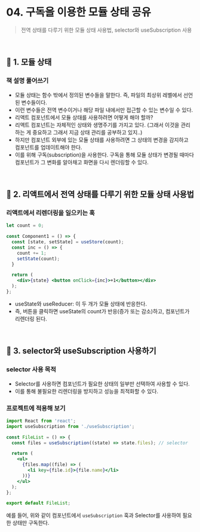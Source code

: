 # 04. 구독을 이용한 모듈 상태 공유

> 전역 상태를 다루기 위한 모듈 상태 사용법, selector와 useSubscription 사용

<br/>

## 🔖 1. 모듈 상태

### 책 설명 풀어쓰기

- 모듈 상태는 함수 밖에서 정의된 변수들을 말한다. 즉, 파일의 최상위 레벨에서 선언된 변수들이다.
- 이런 변수들은 전역 변수이거나 해당 파일 내에서만 접근할 수 있는 변수일 수 있다.
- 리액트 컴포넌트에서 모듈 상태를 사용하려면 어떻게 해야 할까?
- 리액트 컴포넌트는 자체적인 상태와 생명주기를 가지고 있다. (그래서 이것을 관리하는 게 중요하고 그래서 지금 상태 관리를 공부하고 있지..)
- 하지만 컴포넌트 외부에 있는 모듈 상태를 사용하려면 그 상태의 변경을 감지하고 컴포넌트를 업데이트해야 한다.
- 이를 위해 구독(subscription)을 사용한다. 구독을 통해 모듈 상태가 변경될 때마다 컴포넌트가 그 변화를 알아채고 화면을 다시 렌더링할 수 있다.

<br/>

## 🔖 2. 리액트에서 전역 상태를 다루기 위한 모듈 상태 사용법

### 리액트에서 리렌더링을 일으키는 훅

```jsx
let count = 0;

const Component1 = () => {
  const [state, setState] = useStore(count);
  const inc = () => {
    count += 1;
    setState(count);
  }

  return (
    <div>{state} <button onClick={inc}>+1</button></div>
  );
};
```

- useState와 useReducer: 이 두 개가 모듈 상태에 반응한다.
- 즉, 버튼을 클릭하면 useState의 count가 반응(증가 또는 감소)하고, 컴포넌트가 리렌더링 된다.

<br/>

## 🔖 3. selector와 useSubscription 사용하기

### selector 사용 목적

- Selector를 사용하면 컴포넌트가 필요한 상태의 일부만 선택하여 사용할 수 있다.
- 이를 통해 불필요한 리렌더링을 방지하고 성능을 최적화할 수 있다.

### 프로젝트에 적용해 보기

```jsx
import React from 'react';
import useSubscription from './useSubscription';

const FileList = () => {
  const files = useSubscription((state) => state.files); // selector

  return (
    <ul>
      {files.map((file) => (
        <li key={file.id}>{file.name}</li>
      ))}
    </ul>
  );
};

export default FileList;
```

예를 들어, 위와 같이 컴포넌트에서 `useSubscription` 훅과 Selector를 사용하여 필요한 상태만 구독한다.
